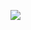 ![](http://images.akamai.steamusercontent.com/ugc/268347611003522073/69578C51C006949E283899B3C6548851D3E98838/)
